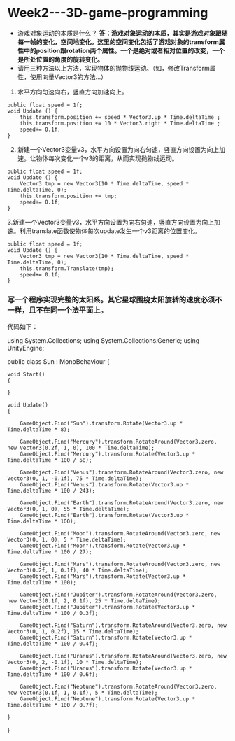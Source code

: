 # Week2---3D-game-programming
 - 游戏对象运动的本质是什么？
**答：游戏对象运动的本质，其实是游戏对象跟随每一帧的变化，空间地变化。这里的空间变化包括了游戏对象的transform属性中的position跟rotation两个属性。一个是绝对或者相对位置的改变，一个是所处位置的角度的旋转变化。**
 - 请用三种方法以上方法，实现物体的抛物线运动。（如，修改Transform属性，使用向量Vector3的方法…）
 1. 水平方向匀速向右，竖直方向加速向上。
```
public float speed = 1f;
void Update () {
    this.transform.position += speed * Vector3.up * Time.deltaTime ;
    this.transform.position += 10 * Vector3.right * Time.deltaTime ;
    speed+= 0.1f;
}
```
2. 新建一个Vector3变量v3，水平方向设置为向右匀速，竖直方向设置为向上加速。让物体每次变化一个v3的距离，从而实现抛物线运动。
```
public float speed = 1f;
void Update () {
    Vector3 tmp = new Vector3(10 * Time.deltaTime, speed * Time.deltaTime, 0);
    this.transform.position += tmp;
    speed+= 0.1f;
}
```
3.新建一个Vector3变量v3，水平方向设置为向右匀速，竖直方向设置为向上加速。利用translate函数使物体每次update发生一个v3距离的位置变化。
```
public float speed = 1f;
void Update () {
    Vector3 tmp = new Vector3(10 * Time.deltaTime, speed * Time.deltaTime, 0);
    this.transform.Translate(tmp);
    speed+= 0.1f;
}
```

 ### 写一个程序实现完整的太阳系。其它星球围绕太阳旋转的速度必须不一样，且不在同一个法平面上。 ###


代码如下：
>>>

  using System.Collections;
using System.Collections.Generic;
using UnityEngine;

public class Sun : MonoBehaviour
{

    void Start()
    { 

    }
  
    void Update()
    {

        GameObject.Find("Sun").transform.Rotate(Vector3.up * Time.deltaTime * 8);

        GameObject.Find("Mercury").transform.RotateAround(Vector3.zero, new Vector3(0.2f, 1, 0), 100 * Time.deltaTime);
        GameObject.Find("Mercury").transform.Rotate(Vector3.up * Time.deltaTime * 100 / 58);

        GameObject.Find("Venus").transform.RotateAround(Vector3.zero, new Vector3(0, 1, -0.1f), 75 * Time.deltaTime);
        GameObject.Find("Venus").transform.Rotate(Vector3.up * Time.deltaTime * 100 / 243);

        GameObject.Find("Earth").transform.RotateAround(Vector3.zero, new Vector3(0, 1, 0), 55 * Time.deltaTime);
        GameObject.Find("Earth").transform.Rotate(Vector3.up * Time.deltaTime * 100);

        GameObject.Find("Moon").transform.RotateAround(Vector3.zero, new Vector3(0, 1, 0), 5 * Time.deltaTime);
        GameObject.Find("Moon").transform.Rotate(Vector3.up * Time.deltaTime * 100 / 27);

        GameObject.Find("Mars").transform.RotateAround(Vector3.zero, new Vector3(0.2f, 1, 0.1f), 40 * Time.deltaTime);
        GameObject.Find("Mars").transform.Rotate(Vector3.up * Time.deltaTime * 100);

        GameObject.Find("Jupiter").transform.RotateAround(Vector3.zero, new Vector3(0.1f, 2, 0.1f), 25 * Time.deltaTime);
        GameObject.Find("Jupiter").transform.Rotate(Vector3.up * Time.deltaTime * 100 / 0.3f);

        GameObject.Find("Saturn").transform.RotateAround(Vector3.zero, new Vector3(0, 1, 0.2f), 15 * Time.deltaTime);
        GameObject.Find("Saturn").transform.Rotate(Vector3.up * Time.deltaTime * 100 / 0.4f);

        GameObject.Find("Uranus").transform.RotateAround(Vector3.zero, new Vector3(0, 2, -0.1f), 10 * Time.deltaTime);
        GameObject.Find("Uranus").transform.Rotate(Vector3.up * Time.deltaTime * 100 / 0.6f);

        GameObject.Find("Neptune").transform.RotateAround(Vector3.zero, new Vector3(0.1f, 1, 0.1f), 5 * Time.deltaTime);
        GameObject.Find("Neptune").transform.Rotate(Vector3.up * Time.deltaTime * 100 / 0.7f);

    }
}
